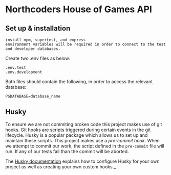 # Northcoders House of Games API

## Set up & installation
```
install npm, supertest, and express
environment variables will be required in order to connect to the test and developer databases.
```
Create two .env files as below:
```
.env.test
.env.development
```
Both files should contain the following, in order to access the relevant database:
```
PGDATABASE=database_name
```

## Husky

To ensure we are not commiting broken code this project makes use of git hooks. Git hooks are scripts triggered during certain events in the git lifecycle. Husky is a popular package which allows us to set up and maintain these scripts. This project makes use a _pre-commit hook_. When we attempt to commit our work, the script defined in the `pre-commit` file will run. If any of our tests fail than the commit will be aborted.

The [Husky documentation](https://typicode.github.io/husky/#/) explains how to configure Husky for your own project as well as creating your own custom hooks.\_
